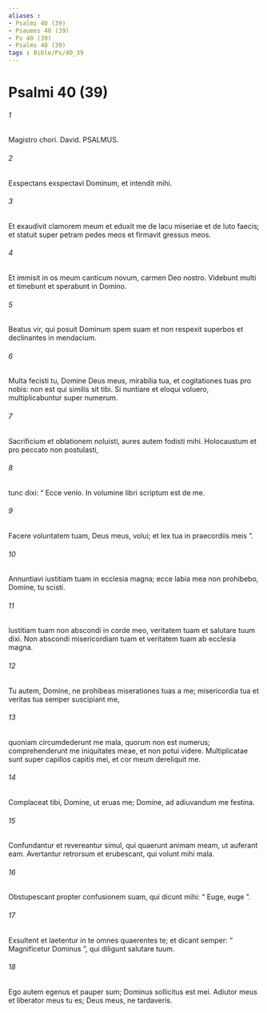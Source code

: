 ```yaml
---
aliases : 
- Psalmi 40 (39)
- Psaumes 40 (39)
- Ps 40 (39)
- Psalms 40 (39)
tags : Bible/Ps/40_39
---
```


# Psalmi 40 (39)

###### 1
Magistro chori. David. PSALMUS.
###### 2
Exspectans exspectavi Dominum, et intendit mihi.
###### 3
Et exaudivit clamorem meum et eduxit me de lacu miseriae et de luto faecis; et statuit super petram pedes meos et firmavit gressus meos.
###### 4
Et immisit in os meum canticum novum, carmen Deo nostro. Videbunt multi et timebunt et sperabunt in Domino.
###### 5
Beatus vir, qui posuit Dominum spem suam et non respexit superbos et declinantes in mendacium.
###### 6
Multa fecisti tu, Domine Deus meus, mirabilia tua, et cogitationes tuas pro nobis: non est qui similis sit tibi. Si nuntiare et eloqui voluero, multiplicabuntur super numerum.
###### 7
Sacrificium et oblationem noluisti, aures autem fodisti mihi. Holocaustum et pro peccato non postulasti,
###### 8
tunc dixi: “ Ecce venio. In volumine libri scriptum est de me.
###### 9
Facere voluntatem tuam, Deus meus, volui; et lex tua in praecordiis meis ”.
###### 10
Annuntiavi iustitiam tuam in ecclesia magna; ecce labia mea non prohibebo, Domine, tu scisti.
###### 11
Iustitiam tuam non abscondi in corde meo, veritatem tuam et salutare tuum dixi. Non abscondi misericordiam tuam et veritatem tuam ab ecclesia magna.
###### 12
Tu autem, Domine, ne prohibeas miserationes tuas a me; misericordia tua et veritas tua semper suscipiant me,
###### 13
quoniam circumdederunt me mala, quorum non est numerus; comprehenderunt me iniquitates meae, et non potui videre. Multiplicatae sunt super capillos capitis mei, et cor meum dereliquit me.
###### 14
Complaceat tibi, Domine, ut eruas me; Domine, ad adiuvandum me festina.
###### 15
Confundantur et revereantur simul, qui quaerunt animam meam, ut auferant eam. Avertantur retrorsum et erubescant, qui volunt mihi mala.
###### 16
Obstupescant propter confusionem suam, qui dicunt mihi: “ Euge, euge ”.
###### 17
Exsultent et laetentur in te omnes quaerentes te; et dicant semper: “ Magnificetur Dominus ”, qui diligunt salutare tuum.
###### 18
Ego autem egenus et pauper sum; Dominus sollicitus est mei. Adiutor meus et liberator meus tu es; Deus meus, ne tardaveris.

